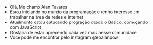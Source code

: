 - Olá, Me chamo Alan Tavares
- Estou iniciando no mundo da programação e tenho interesse em trabalhar na área de redes e internet 
- Atualmente estou estudando progração desde o Basico, começando com JavaScript
- Gostaria de estar apredendo cada vez mais nesse comunidade 
- Você pode me encontrar pelo instagram @eoalanpow
<!---
CapivaraFeudall/CapivaraFeudall is a ✨ special ✨ repository because its `README.md` (this file) appears on your GitHub profile.
You can click the Preview link to take a look at your changes.
--->
